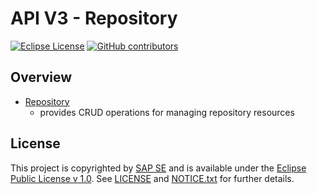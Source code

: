 # API V3 - Repository

[![Eclipse License](http://img.shields.io/badge/license-Eclipse-brightgreen.svg)](LICENSE)
[![GitHub contributors](https://img.shields.io/github/contributors/dirigiblelabs/api-v3-repository.svg)](https://github.com/dirigiblelabs/api-v3-repository/graphs/contributors)

## Overview
* [Repository](http://www.dirigible.io/api/repository_manager.html) 
  - provides CRUD operations for managing repository resources
 
## License

This project is copyrighted by [SAP SE](http://www.sap.com/) and is available under the [Eclipse Public License v 1.0](https://www.eclipse.org/legal/epl-v10.html). See [LICENSE](LICENSE) and [NOTICE.txt](NOTICE.txt) for further details.
